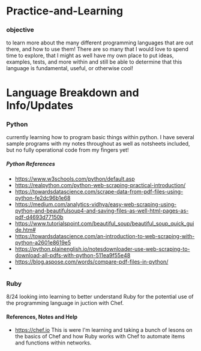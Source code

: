 # Practice-and-Learning
 
 ### objective
 to learn more about the many different programming languages that are out there, and how to use them! There are so many that I would love to spend time to explore, that I might as well have my own place to put ideas, examples, tests, and more within and still be able to determine that this language is fundamental, useful, or otherwise cool!
 
 # Language Breakdown and Info/Updates

 ### Python
 currently learning how to program basic things within python. I have several sample programs with my notes throughout as well as notsheets included, but no fully operational code from my fingers yet!

 ##### Python References
 - https://www.w3schools.com/python/default.asp
- https://realpython.com/python-web-scraping-practical-introduction/
- https://towardsdatascience.com/scrape-data-from-pdf-files-using-python-fe2dc96b1e68
- https://medium.com/analytics-vidhya/easy-web-scraping-using-python-and-beautifulsoup4-and-saving-files-as-well-html-pages-as-pdf-d4693d77150b
- https://www.tutorialspoint.com/beautiful_soup/beautiful_soup_quick_guide.htm#
- https://towardsdatascience.com/an-introduction-to-web-scraping-with-python-a2601e8619e5
- https://python.plainenglish.io/notesdownloader-use-web-scraping-to-download-all-pdfs-with-python-511ea9f55e48
- https://blog.aspose.com/words/compare-pdf-files-in-python/
- 


### Ruby
8/24 looking into learning to better understand Ruby for the potential use of the programming language in juction with Chef.

#### References, Notes and Help
- https://chef.io
	This is were I'm learning and taking a bunch of lesons on the basics of Chef and how Ruby works with Chef to automate items and functions
	within networks.

